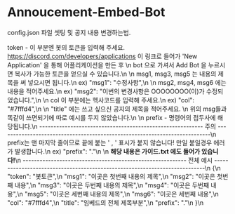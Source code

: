 # Annoucement-Embed-Bot

config.json 파일 셋팅 및 공지 내용 변경하는법.

token - 이 부분엔 봇의 토큰을 입력해 주세요. 
https://discord.com/developers/applications 이 링크로 들어가 'New Application' 을 통해 어플리케이션을 만든 후 \n
bot 으로 가셔서 Add Bot 을 누르시면 복사가 가능한 토큰을 얻으실 수 있습니다.\n
\n
msg1, msg3, msg5 는 내용의 제목을 써 넣으시면 됩니다.\n
ex) "msg1": "수정사항",\n
\n
msg2, msg4, msg6 에는 내용을 적어주세요.\n
ex) "msg2": "이번의 변경사항은 OOOOOOOO(이)가 수정되었습니다.",\n
\n
col 이 부분에는 헥사코드를 입력해 주세요.\n
ex) "col": "#7fffd4",\n
\n
"title" 에는 쓰고 싶으신 공지의 제목을 적어주세요. \n
위의 msg들과 똑같이 쓰면되기에 따로 예시를 두지 않았습니다.\n
\n
prefix - 명령어의 접두사에 해당됩니다.\n
---------------------------------------------------------- 주의 ---------------------------------------------------------------------------\n
prefix는 맨 마지막 줄이므로 끝에 붙는 ' , ' 표시가 붙지 않습니다! 만일 붙일경우 에러가 발생합니다.\n
ex) "prefix": "."\n
\n
**해당 내용은 가이드.txt 에도 들어가 있습니다!**\n
---------------------------------------------------------- 전체 예시 ---------------------------------------------------------------------------\n
{\n
    "token": "봇토큰",\n
    "msg1": "이곳은 첫번째 내용의 제목",\n
    "msg2": "이곳은 첫번째 내용",\n
    "msg3": "이곳은 두번째 내용의 제목",\n
    "msg4": "이곳은 두번째 내용",\n
    "msg5": "이곳은 세번째 내용의 제목",\n
    "msg6": "이곳은 세번째 내용",\n
    "col": "#7fffd4",\n
    "title": "임베드의 전체 제목부분",\n
    "prefix": "."\n
}\n
